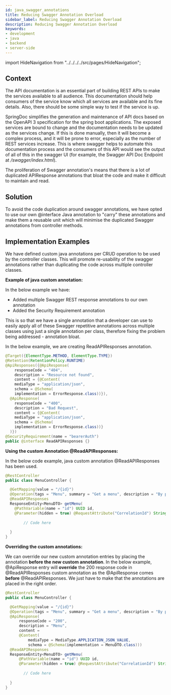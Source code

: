 ```yaml
---
id: java_swagger_annotations
title: Reducing Swagger Annotation Overload 
sidebar_label: Reducing Swagger Annotation Overload
description: Reducing Swagger Annotation Overload
keywords:
- development
- java
- backend
- server-side
---
```


import HideNavigation  from "../../../../src/pages/HideNavigation";

## Context

The API documentation is an essential part of building REST APIs to make the services available to all audience. 
This documentation should help consumers of the service know which all services are available and its fine details. 
Also, there should be some simple way to test if the service is up. 

SpringDoc simplifies the generation and maintenance of API docs based on the OpenAPI 3 specification for the spring boot applications.
The exposed services are bound to change and the documentation needs to be updated as the services change.
If this is done manually, then it will become a complex process, and it will be prone to error, especially as the number of REST services increase.
This is where swagger helps to automate this documentation process and the consumers of this API would see the output of all of this in the swagger UI (for example, the Swagger API Doc Endpoint at _/swagger/index.html_).

The proliferation of Swagger annotation's means that there is a lot of duplicated APIResponse annotations that bloat the code and make it difficult to maintain and read.

## Solution

To avoid the code duplication around swagger annotations, we have opted to use our own @interface Java annotation to "carry" these annotations and make them a reusable unit
which will minimise the duplicated Swagger annotations from controller methods.

## Implementation Examples

We have defined custom java annotations per CRUD operation to be used by the controller classes. This will promote re-usability of the 
swagger annotations rather than duplicating the code across multiple controller classes.

**Example of java custom annotation:**

In the below example we have:

- Added multiple Swagger REST response annotations to our own annotation 
- Added the Security Requirement annotation

This is so that we have a single annotation that a developer can use to easily apply all of these Swagger repetitive annotations
across multiple classes using just a single annotation per class, therefore fixing the problem being addressed - annotation bloat.

In the below example, we are creating ReadAPIResponses annotation.

```java
@Target({ElementType.METHOD, ElementType.TYPE})
@Retention(RetentionPolicy.RUNTIME)
@ApiResponses({@ApiResponse(
    responseCode = "404",
    description = "Resource not found",
    content = {@Content(
    mediaType = "application/json",
    schema = @Schema(
    implementation = ErrorResponse.class))}), 
  @ApiResponse(
    responseCode = "400",
    description = "Bad Request",
    content = {@Content(
    mediaType = "application/json",
    schema = @Schema(
    implementation = ErrorResponse.class))}
  )})
@SecurityRequirement(name = "bearerAuth")
public @interface ReadAPIResponses {}
```

**Using the custom Annotation @ReadAPIResponses:**

In the below code example, java custom annotation @ReadAPIResponses has been used.

```java
@RestController
public class MenuController {

  @GetMapping(value = "/{id}")
  @Operation(tags = "Menu", summary = "Get a menu", description = "By passing the menu id, ...")
  @ReadAPIResponses
  ResponseEntity<MenuDTO> getMenu(
    @PathVariable(name = "id") UUID id,
    @Parameter(hidden = true) @RequestAttribute("CorrelationId") String correlationId) {
      
        // Code here
      
  }
}
```

**Overriding the custom annotations:**

We can override our new custom annotation entries by placing the annotation **before the new custom annotation**.
In the below example, @ApiResponse entry will **override** the 200 response code in @ReadAPIResponses custom annotation as the @ApiResponse comes **before**
@ReadAPIResponses. We just have to make that the annotations are placed in the right order.

```java
@RestController
public class MenuController {

  @GetMapping(value = "/{id}")
  @Operation(tags = "Menu", summary = "Get a menu", description = "By passing the menu id, ...")
  @ApiResponse(
      responseCode = "200",
      description = "Menu",
      content =
      @Content(
          mediaType = MediaType.APPLICATION_JSON_VALUE,
          schema = @Schema(implementation = MenuDTO.class)))
  @ReadAPIResponses
  ResponseEntity<MenuDTO> getMenu(
      @PathVariable(name = "id") UUID id,
      @Parameter(hidden = true) @RequestAttribute("CorrelationId") String correlationId) {
      
        // Code here
             
  }
}
```


